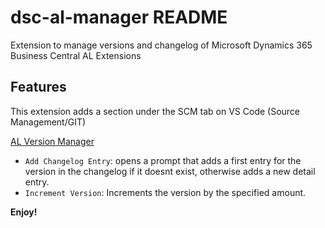 # dsc-al-manager README

Extension to manage versions and changelog of Microsoft Dynamics 365 Business Central AL Extensions

## Features

This extension adds a section under the SCM tab on VS Code (Source Management/GIT)

[AL Version Manager](images/vscode.gif)

* `Add Changelog Entry`: opens a prompt that adds a first entry for the version in the changelog if it doesnt exist, otherwise adds a new detail entry.
* `Increment Version`: Increments the version by the specified amount.

**Enjoy!**
